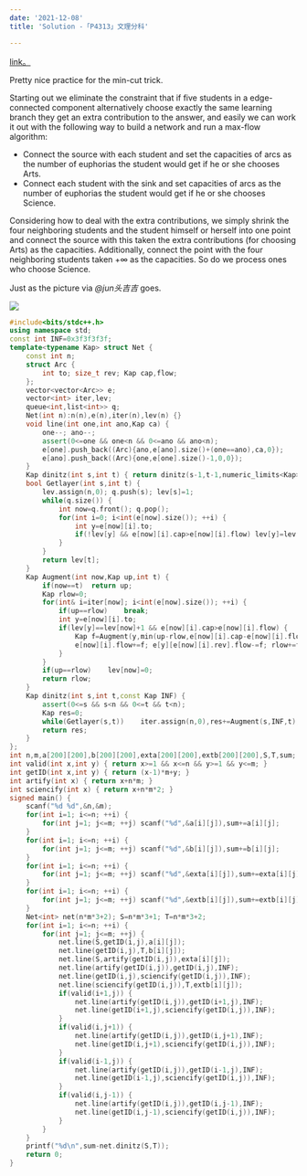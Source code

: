 ```yaml
---
date: '2021-12-08'
title: 'Solution -「P4313」文理分科'

---
```


[link。](https://www.luogu.com.cn/problem/P4313)

Pretty nice practice for the min-cut trick.

Starting out we eliminate the constraint that if five students in a edge-connected component alternatively choose exactly the same learning branch they get an extra contribution to the answer, and easily we can work it out with the following way to build a network and run a max-flow algorithm:

- Connect the source with each student and set the capacities of arcs as the number of euphorias the student would get if he or she chooses Arts. 
- Connect each student with the sink and set capacities of arcs as the number of euphorias the student would get if he or she chooses Science.

Considering how to deal with the extra contributions, we simply shrink the four neighboring students and the student himself or herself into one point and connect the source with this taken the extra contributions (for choosing Arts) as the capacities. Additionally, connect the point with the four neighboring students taken $+\infty$ as the capacities. So do we process ones who choose Science.

Just as the picture via *@jun头吉吉* goes.

![](https://cdn.luogu.com.cn/upload/image_hosting/d2c6o2gz.png)

```cpp
#include<bits/stdc++.h>
using namespace std;
const int INF=0x3f3f3f3f;
template<typename Kap> struct Net {
	const int n;
	struct Arc {
		int to; size_t rev; Kap cap,flow;
	};
	vector<vector<Arc>> e;
	vector<int> iter,lev;
	queue<int,list<int>> q;
	Net(int n):n(n),e(n),iter(n),lev(n) {}
	void line(int one,int ano,Kap ca) {
		one--; ano--;
		assert(0<=one && one<n && 0<=ano && ano<n);
		e[one].push_back((Arc){ano,e[ano].size()+(one==ano),ca,0});
		e[ano].push_back((Arc){one,e[one].size()-1,0,0});
	}
	Kap dinitz(int s,int t) { return dinitz(s-1,t-1,numeric_limits<Kap>::max()); }
	bool Getlayer(int s,int t) {
		lev.assign(n,0); q.push(s); lev[s]=1;
		while(q.size()) {
			int now=q.front(); q.pop();
			for(int i=0; i<int(e[now].size()); ++i) {
				int y=e[now][i].to;
				if(!lev[y] && e[now][i].cap>e[now][i].flow)	lev[y]=lev[now]+1,q.push(y);
			}
		}
		return lev[t];
	}
	Kap Augment(int now,Kap up,int t) {
		if(now==t)	return up;
		Kap rlow=0;
		for(int& i=iter[now]; i<int(e[now].size()); ++i) {
			if(up==rlow)	break;
			int y=e[now][i].to;
			if(lev[y]==lev[now]+1 && e[now][i].cap>e[now][i].flow) {
				Kap f=Augment(y,min(up-rlow,e[now][i].cap-e[now][i].flow),t);
				e[now][i].flow+=f; e[y][e[now][i].rev].flow-=f; rlow+=f;
			}
		}
		if(up==rlow)	lev[now]=0;
		return rlow;
	}
	Kap dinitz(int s,int t,const Kap INF) {
		assert(0<=s && s<n && 0<=t && t<n);
		Kap res=0;
		while(Getlayer(s,t))	iter.assign(n,0),res+=Augment(s,INF,t);
		return res;
	}
};
int n,m,a[200][200],b[200][200],exta[200][200],extb[200][200],S,T,sum;
int valid(int x,int y) { return x>=1 && x<=n && y>=1 && y<=m; }
int getID(int x,int y) { return (x-1)*m+y; }
int artify(int x) { return x+n*m; }
int sciencify(int x) { return x+n*m*2; }
signed main() {
	scanf("%d %d",&n,&m);
	for(int i=1; i<=n; ++i) {
		for(int j=1; j<=m; ++j)	scanf("%d",&a[i][j]),sum+=a[i][j];
	}
	for(int i=1; i<=n; ++i) {
		for(int j=1; j<=m; ++j)	scanf("%d",&b[i][j]),sum+=b[i][j];
	}
	for(int i=1; i<=n; ++i) {
		for(int j=1; j<=m; ++j)	scanf("%d",&exta[i][j]),sum+=exta[i][j];
	}
	for(int i=1; i<=n; ++i) {
		for(int j=1; j<=m; ++j)	scanf("%d",&extb[i][j]),sum+=extb[i][j];
	}
	Net<int> net(n*m*3+2); S=n*m*3+1; T=n*m*3+2;
	for(int i=1; i<=n; ++i) {
		for(int j=1; j<=m; ++j) {
			net.line(S,getID(i,j),a[i][j]);
			net.line(getID(i,j),T,b[i][j]);
			net.line(S,artify(getID(i,j)),exta[i][j]);
			net.line(artify(getID(i,j)),getID(i,j),INF);
			net.line(getID(i,j),sciencify(getID(i,j)),INF);
			net.line(sciencify(getID(i,j)),T,extb[i][j]);
			if(valid(i+1,j)) {
				net.line(artify(getID(i,j)),getID(i+1,j),INF);
				net.line(getID(i+1,j),sciencify(getID(i,j)),INF);
			}
			if(valid(i,j+1)) {
				net.line(artify(getID(i,j)),getID(i,j+1),INF);
				net.line(getID(i,j+1),sciencify(getID(i,j)),INF);
			}
			if(valid(i-1,j)) {
				net.line(artify(getID(i,j)),getID(i-1,j),INF);
				net.line(getID(i-1,j),sciencify(getID(i,j)),INF);
			}
			if(valid(i,j-1)) {
				net.line(artify(getID(i,j)),getID(i,j-1),INF);
				net.line(getID(i,j-1),sciencify(getID(i,j)),INF);
			}
		}
	}
	printf("%d\n",sum-net.dinitz(S,T));
	return 0;
}
```